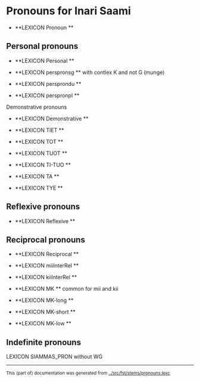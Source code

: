 
# Pronouns for Inari Saami


* **LEXICON Pronoun **


## Personal pronouns

* **LEXICON Personal **


* **LEXICON perspronsg ** with contlex K and not G (munge)

* **LEXICON persprondu **

* **LEXICON perspronpl **



Demonstrative pronouns

* **LEXICON Demonstrative **


* **LEXICON TIET **

* **LEXICON TOT **

* **LEXICON TUOT **


* **LEXICON TI-TUO **

* **LEXICON TA **

* **LEXICON TYE **








## Reflexive pronouns

* **LEXICON Reflexive **













## Reciprocal pronouns

* **LEXICON Reciprocal **















* **LEXICON miiInterRel **


* **LEXICON kiiInterRel **



* **LEXICON MK ** common for mii and kii

* **LEXICON MK-long **

* **LEXICON MK-short **

* **LEXICON MK-low **




## Indefinite pronouns

































LEXICON SIAMMAS_PRON  without WG










* * *
<small>This (part of) documentation was generated from [../src/fst/stems/pronouns.lexc](http://github.com/giellalt/lang-smn/blob/main/../src/fst/stems/pronouns.lexc)</small>